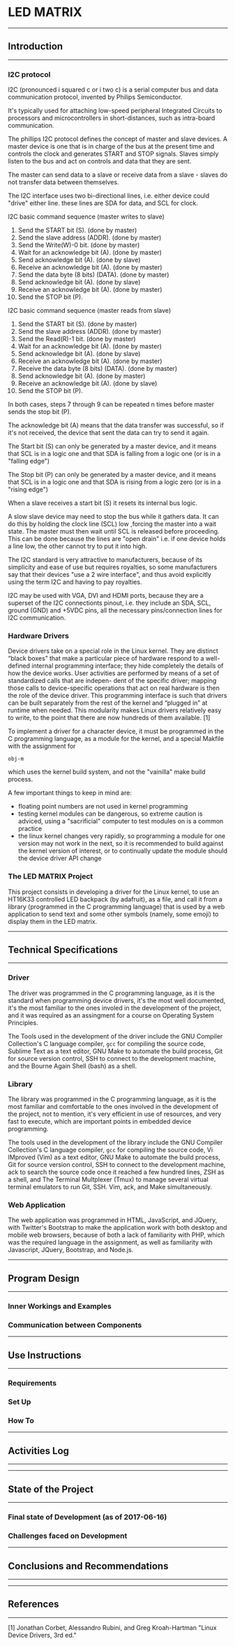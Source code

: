 # LED MATRIX

- - - - - -
## Introduction
- - - - - -

### I2C protocol

I2C (pronounced i squared c or i two c) is a serial computer bus
and data communication protocol, invented by Philips Semiconductor.

It's typically used for attaching low-speed peripheral Integrated Circuits
to processors and microcontrollers in short-distances, such as intra-board communication.

The phillips I2C protocol defines the concept of master and slave devices.
A master device is one that is in charge of the bus at the present time
and controls the clock and generates START and STOP signals.
Slaves simply listen to the bus and act on controls and data that they are sent.

The master can send data to a slave or receive data from a slave - slaves
do not transfer data between themselves.

The I2C interface uses two bi-directional lines, i.e. either device could "drive" either line.
these lines are SDA for data, and SCL for clock.


I2C basic command sequence (master writes to slave)

01. Send the START bit (S). (done by master)
02. Send the slave address (ADDR). (done by master)
03. Send the Write(W)-0 bit. (done by master)
04. Wait for an acknowledge bit (A). (done by master)
05. Send acknowledge bit (A). (done by slave)
06. Receive an acknowledge bit (A). (done by master)
07. Send the data byte (8 bits) (DATA). (done by master)
08. Send acknowledge bit (A). (done by slave)
09. Receive an acknowledge bit (A). (done by master)
10. Send the STOP bit (P).

I2C basic command sequence (master reads from slave)

01. Send the START bit (S). (done by master)
02. Send the slave address (ADDR). (done by master)
03. Send the Read(R)-1 bit. (done by master)
04. Wait for an acknowledge bit (A). (done by master)
05. Send acknowledge bit (A). (done by slave)
06. Receive an acknowledge bit (A). (done by master)
07. Receive the data byte (8 bits) (DATA). (done by master)
08. Send acknowledge bit (A). (done by master)
09. Receive an acknowledge bit (A). (done by slave)
10. Send the STOP bit (P).

In both cases, steps 7 through 9 can be repeated n times before master sends the stop bit (P).

The acknowledge bit (A) means that the data transfer was successful, so if it's not received,
the device that sent the data can try to send it again.

The Start bit (S) can only be generated by a master device, and it means that SCL is in a logic one
and that SDA is falling from a logic one (or is in a "falling edge")

The Stop bit (P) can only be generated by a master device, and it means that SCL is in a logic one
and that SDA is rising from a logic zero (or is in a "rising edge")

When a slave receives a start bit (S) it resets its internal bus logic.

A slow slave device may need to stop the bus while it gathers data.
It can do this by holding the clock line (SCL) low ,forcing
the master into a wait state. The master must then wait until SCL is released
before proceeding. This can be done because the lines are "open drain"
i.e. if one device holds a line low, the other cannot try to put it into high.

The I2C standard is very attractive to manufacturers, because of its simplicity and ease of use
but requires royalties, so some
manufacturers say that their devices "use a 2 wire interface", and thus avoid
explicitly using the term I2C and having to pay royalties.

I2C may be used with VGA, DVI and HDMI ports, because they are a superset of the I2C
connectionts pinout, i.e. they include an SDA, SCL, ground (GND) and +5VDC pins, all
the necessary pins/connection lines for I2C communication.


### Hardware Drivers

Device drivers take on a special role in the Linux kernel. They are distinct “black
boxes” that make a particular piece of hardware respond to a well-defined internal
programming interface; they hide completely the details of how the device works.
User activities are performed by means of a set of standardized calls that are indepen-
dent of the specific driver; mapping those calls to device-specific operations that act
on real hardware is then the role of the device driver. This programming interface is
such that drivers can be built separately from the rest of the kernel and “plugged in”
at runtime when needed. This modularity makes Linux drivers relatively easy to write,
to the point that there are now hundreds of them available. [1]

To implement a driver for a character device, it must be programmed in the C programming
language, as a module for the kernel, and a special Makfile with the assignment for

```
obj-m
```
which uses the kernel build system, and not the "vainilla" make build process.

A few important things to keep in mind are:
*   floating point numbers are not used in kernel programming
*   testing kernel modules can be dangerous, so extreme caution is adviced, using a "sacrificial" computer to test modules on is a common practice
*   the linux kernel changes very rapidly, so programming a module for one version may not work in the next, so it is recommended to build against the kernel version of interest, or to continually update the module should the device driver API change


### The LED MATRIX Project

This project consists in developing a driver for the Linux kernel, to use an
HT16K33 controlled LED backpack (by adafruit), as a file, and call it from a
library (programmed in the C programming language) that is used by a web
application to send text and some other symbols (namely, some emoji) to display
them in the LED matrix.


- - - - - -
## Technical Specifications
- - - - - -

### Driver

The driver was programmed in the C programming language, as it is the standard
when programming device drivers, it's the most well documented, it's the
most familiar to the ones involed in the development of the project, and it
was required as an assingment for a course on Operating System Principles.

The Tools used in the development of the driver include the GNU Compiler
Collection's C language compiler, `gcc` for compiling the source code,
Sublime Text as a text editor, GNU Make to automate the build process, Git
for source version control, SSH to connect to the development machine,
and the Bourne Again Shell (bash) as a shell.


### Library

The library was programmed in the C programming language, as it is the most
familiar and comfortable to the ones involved in the development of the
project, not to mention, it's very efficient in use of resources, and very
fast to execute, which are important points in embedded device programming.

The tools used in the development of the library include the GNU Compiler
Collection's C language compiler, `gcc` for compiling the source code,
Vi IMproved (Vim) as a text editor, GNU Make to automate the build process,
Git for source version control, SSH to connect to the development machine,
ack to search the source code once it reached a few hundred lines,
ZSH as a shell, and The Terminal Multplexer (Tmux) to manage several virtual
terminal emulators to run Git, SSH. Vim, ack, and Make simultaneously.


### Web Application

The web application was programmed in HTML, JavaScript, and JQuery, with
Twitter's Bootstrap to make the application work with both desktop and mobile
web browsers, because of both a lack of familiarity with PHP, which was the
required language in the assignment, as well as familiarity with Javascript,
JQuery, Bootstrap, and Node.js.

- - - - - -
## Program Design
- - - - - -

### Inner Workings and Examples



### Communication between Components



- - - - - -
## Use Instructions
- - - - - -

### Requirements



### Set Up



### How To



- - - - - -
## Activities Log
- - - - - -



- - - - - -
## State of the Project
- - - - - -

### Final state of Development (as of 2017-06-16)



### Challenges faced on Development



- - - - - -
## Conclusions and Recommendations
- - - - - -



- - - - - -
## References
- - - - - -

[1] Jonathan Corbet, Alessandro Rubini, and Greg Kroah-Hartman "Linux Device Drivers, 3rd ed."
